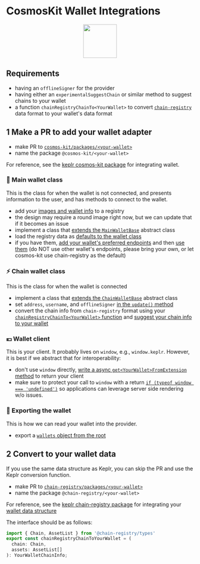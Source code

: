 # CosmosKit Wallet Integrations

<p align="center" width="100%">
    <img height="90" src="https://user-images.githubusercontent.com/545047/190171432-5526db8f-9952-45ce-a745-bea4302f912b.svg" />
</p>

## Requirements

* having an `offlineSigner` for the provider
* having either an `experimentalSuggestChain` or similar method to suggest chains to your wallet
* a function `chainRegistryChainTo<YourWallet>` to convert [`chain-registry`](https://github.com/cosmos/chain-registry) data format to your wallet's data format

## 1 Make a PR to add your wallet adapter

* make PR to [`cosmos-kit/packages/<your-wallet>`](https://github.com/cosmology-tech/cosmos-kit/tree/main/packages)
* name the package `@cosmos-kit/<your-wallet>`

For reference, see the [keplr cosmos-kit package](https://github.com/cosmology-tech/cosmos-kit/tree/main/packages/keplr) for integrating wallet.

### 📝 Main wallet class

This is the class for when the wallet is not connected, and presents information to the user, and has methods to connect to the wallet.

* add your [images and wallet info](https://github.com/cosmology-tech/cosmos-kit/blob/aa16c2c4fc3d8245e2fa0d2624a6f2ff5ab73c2a/packages/keplr/src/extension/registry.ts) to a registry
* the design may require a round image right now, but we can update that if it becomes an issue
* implement a class that [extends the `MainWalletBase`](https://github.com/cosmology-tech/cosmos-kit/blob/aa16c2c4fc3d8245e2fa0d2624a6f2ff5ab73c2a/packages/keplr/src/extension/main-wallet.ts#L11) abstract class
* load the registry data as [defaults to the wallet class](https://github.com/cosmology-tech/cosmos-kit/blob/aa16c2c4fc3d8245e2fa0d2624a6f2ff5ab73c2a/packages/keplr/src/extension/main-wallet.ts#L20)
* if you have them, [add your wallet's preferred endpoints](https://github.com/cosmology-tech/cosmos-kit/blob/aa16c2c4fc3d8245e2fa0d2624a6f2ff5ab73c2a/packages/keplr/src/config.ts#L3) and then [use them](https://github.com/cosmology-tech/cosmos-kit/blob/aa16c2c4fc3d8245e2fa0d2624a6f2ff5ab73c2a/packages/keplr/src/extension/main-wallet.ts#L31-L48) (do NOT use other wallet's endpoints, please bring your own, or let cosmos-kit use chain-registry as the default)

### ⚡️ Chain wallet class

This is the class for when the wallet is connected 

* implement a class that [extends the `ChainWalletBase`](https://github.com/cosmology-tech/cosmos-kit/blob/aa16c2c4fc3d8245e2fa0d2624a6f2ff5ab73c2a/packages/keplr/src/extension/chain-wallet.ts#L8) abstract class
* set `address`, `username`, and `offlineSigner` [in the `update()` method](https://github.com/cosmology-tech/cosmos-kit/blob/aa16c2c4fc3d8245e2fa0d2624a6f2ff5ab73c2a/packages/keplr/src/extension/chain-wallet.ts#L50-L56)
* convert the chain info from `chain-registry` format using your [`chainRegistryChainTo<YourWallet>` function](https://github.com/cosmology-tech/cosmos-kit/blob/95d4f1346ee9d577cb18415127aaba84cca6b1a4/packages/keplr/src/extension/chain-wallet.ts#L33-L35) and [suggest your chain info to your wallet](https://github.com/cosmology-tech/cosmos-kit/blob/aa16c2c4fc3d8245e2fa0d2624a6f2ff5ab73c2a/packages/keplr/src/extension/chain-wallet.ts#L46)
### 💴 Wallet client

This is your client. It probably lives on `window`, e.g., `window.keplr`. However, it is best if we abstract that for interoperability:

* don't use `window` directly, [write a async `get<YourWallet>FromExtension` method](https://github.com/cosmology-tech/cosmos-kit/blob/aa16c2c4fc3d8245e2fa0d2624a6f2ff5ab73c2a/packages/keplr/src/extension/utils.ts#L5-L10) to return your client
* make sure to protect your call to `window` with a return [`if (typeof window === 'undefined')`](https://github.com/cosmology-tech/cosmos-kit/blob/aa16c2c4fc3d8245e2fa0d2624a6f2ff5ab73c2a/packages/keplr/src/extension/utils.ts#L8-L10) so applications can leverage server side rendering w/o issues.

### 🔌 Exporting the wallet

This is how we can read your wallet into the provider.

* export a [`wallets` object from the root](https://github.com/cosmology-tech/cosmos-kit/blob/aa16c2c4fc3d8245e2fa0d2624a6f2ff5ab73c2a/packages/keplr/src/keplr.ts#L7)

## 2 Convert to your wallet data 

If you use the same data structure as Keplr, you can skip the PR and use the Keplr conversion function.

* make PR to [`chain-registry/packages/<your-wallet>`](https://github.com/cosmology-tech/chain-registry/tree/main/packages)
* name the package `@chain-registry/<your-wallet>`

For reference, see the [keplr chain-registry package](https://github.com/cosmology-tech/chain-registry/tree/main/packages/keplr) for integrating your [wallet data structure](https://github.com/cosmology-tech/chain-registry/blob/40709e28e89fe7346017f1daddd9195b33a273df/packages/keplr/src/index.ts#L25)

The interface should be as follows:

```ts
import { Chain, AssetList } from '@chain-registry/types'
export const chainRegistryChainToYourWallet = (
  chain: Chain,
  assets: AssetList[]
): YourWalletChainInfo;
```


